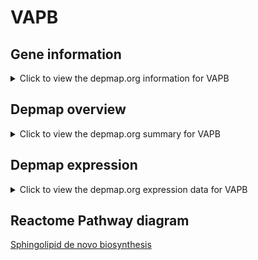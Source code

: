 <h1>VAPB</h1>

<h2>Gene information</h2>
<details>
  <summary>Click to view the depmap.org information for VAPB</summary>
  <iframe src="https://depmap.org/portal/gene/VAPB?tab=about" style="border:none;width:100%;height:800px"></iframe>
</details>

<h2>Depmap overview</h2>
<details>
  <summary>Click to view the depmap.org summary for VAPB</summary>
  <iframe src="https://depmap.org/portal/gene/VAPB?tab=overview" style="border:none;width:100%;height:800px"></iframe>
</details>

<h2>Depmap expression</h2>
<details>
  <summary>Click to view the depmap.org expression data for VAPB</summary>
  <iframe src="https://depmap.org/portal/gene/VAPB?tab=characterization" style="border:none;width:100%;height:800px"></iframe>
</details>



<h2>Reactome Pathway diagram</h2>
<a href="https://reactome.org/PathwayBrowser/#/R-HSA-1660661">Sphingolipid de novo biosynthesis</a>



